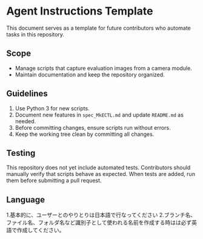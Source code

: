 # Agent Instructions Template

This document serves as a template for future contributors who automate tasks in this repository.

## Scope

- Manage scripts that capture evaluation images from a camera module.
- Maintain documentation and keep the repository organized.

## Guidelines

1. Use Python 3 for new scripts.
2. Document new features in `spec_MkECTL.md` and update `README.md` as needed.
3. Before committing changes, ensure scripts run without errors.
4. Keep the working tree clean by committing all changes.

## Testing

This repository does not yet include automated tests. Contributors should manually verify that scripts behave as expected. When tests are added, run them before submitting a pull request.

## Language
1.基本的に、ユーザーとのやりとりは日本語で行なってください
2.ブランチ名、ファイル名、フォルダ名など識別子として使われる名前を作成する時はは必ず英語で作成してください。
